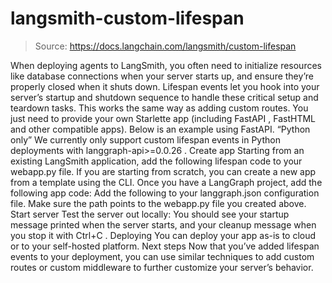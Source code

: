 # langsmith-custom-lifespan

> Source: https://docs.langchain.com/langsmith/custom-lifespan

When deploying agents to LangSmith, you often need to initialize resources like database connections when your server starts up, and ensure they’re properly closed when it shuts down. Lifespan events let you hook into your server’s startup and shutdown sequence to handle these critical setup and teardown tasks.
This works the same way as adding custom routes. You just need to provide your own Starlette
app (including FastAPI
, FastHTML
and other compatible apps).
Below is an example using FastAPI.
“Python only”
We currently only support custom lifespan events in Python deployments with langgraph-api>=0.0.26
.
Create app
Starting from an existing LangSmith application, add the following lifespan code to your webapp.py
file. If you are starting from scratch, you can create a new app from a template using the CLI.
Once you have a LangGraph project, add the following app code:
Add the following to your langgraph.json
configuration file. Make sure the path points to the webapp.py
file you created above.
Start server
Test the server out locally:
You should see your startup message printed when the server starts, and your cleanup message when you stop it with Ctrl+C
.
Deploying
You can deploy your app as-is to cloud or to your self-hosted platform.
Next steps
Now that you’ve added lifespan events to your deployment, you can use similar techniques to add custom routes or custom middleware to further customize your server’s behavior.